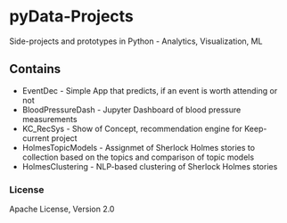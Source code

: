 # pyData-Projects
Side-projects and prototypes in Python - Analytics, Visualization, ML

## Contains
* EventDec - Simple App that predicts, if an event is worth attending or not
* BloodPressureDash - Jupyter Dashboard of blood pressure measurements
* KC_RecSys - Show of Concept, recommendation engine for Keep-current project
* HolmesTopicModels - Assignmet of Sherlock Holmes stories to collection based on the topics and comparison of topic models
* HolmesClustering - NLP-based clustering of Sherlock Holmes stories

### License
Apache License, Version 2.0
